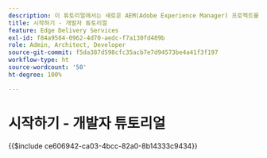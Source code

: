 ```yaml
---
description: 이 튜토리얼에서는 새로운 AEM(Adobe Experience Manager) 프로젝트를 시작하고 실행하게 됩니다. 10~20분 만에 나만의 사이트를 구축하고, 콘텐츠를 만들고, 스타일링하고, 미리 보고, 게시하고, 새 블록을 추가할 수 있습니다.
title: 시작하기 - 개발자 튜토리얼
feature: Edge Delivery Services
exl-id: f84a9584-0962-4d70-aedc-f7a130fd489b
role: Admin, Architect, Developer
source-git-commit: f5da387d598cfc35acb7e7d94573be4a41f3f197
workflow-type: ht
source-wordcount: '50'
ht-degree: 100%

---
```


# 시작하기 - 개발자 튜토리얼

{{$include ce606942-ca03-4bcc-82a0-8b14333c9434}}
